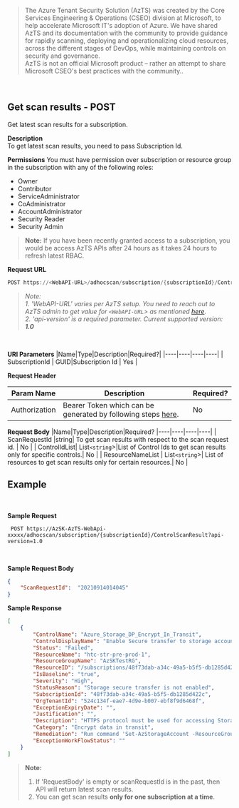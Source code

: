 > The Azure Tenant Security Solution (AzTS) was created by the Core Services Engineering & Operations (CSEO) division at Microsoft, to help accelerate Microsoft IT's adoption of Azure. We have shared AzTS and its documentation with the community to provide guidance for rapidly scanning, deploying and operationalizing cloud resources, across the different stages of DevOps, while maintaining controls on security and governance.
<br>AzTS is not an official Microsoft product – rather an attempt to share Microsoft CSEO's best practices with the community..

<br>

## **Get scan results - POST**

Get latest scan results for a subscription.

**Description**
<br/>
To get latest scan results, you need to pass Subscription Id. 

**Permissions**
You must have permission over subscription or resource group in the subscription with any of the following roles:
- Owner
- Contributor
- ServiceAdministrator
- CoAdministrator
- AccountAdministrator
- Security Reader
- Security Admin
> **Note:** If you have been recently granted access to a subscription, you would be access AzTS APIs after 24 hours as it takes 24 hours to refresh latest RBAC.

**Request URL**

``` PowerShell
POST https://<WebAPI-URL>/adhocscan/subscription/{subscriptionId}/ControlScanResult?api-version=1.0
```
> _Note:_<br/>
> _1. 'WebAPI-URL' varies per AzTS setup. You need to reach out to AzTS admin to get value for `<WebAPI-URL`> as mentioned [here](../README.md#setup-for-azts-admin-only)._<br/>
> _2. 'api-version' is a required parameter. Current supported version: **1.0**_

<br/>

**URI Parameters**
|Name|Type|Description|Required?|
|----|----|----|----|
| SubscriptionId |  GUID|Subscription Id | Yes |

**Request Header**

|Param Name|Description|Required?
|----|----|----|
| Authorization| Bearer Token which can be generated by following steps [here](../Authentication%20flow%20for%20AzTS%20REST%20APIs.md#authentication-flow-for-azts-rest-apis). | No|

**Request Body**
|Name|Type|Description|Required?
|----|----|----|----|
| ScanRequestId |string| To get scan results with respect to the scan request id. | No |
| ControlIdList| List`<string`>|List of Control Ids to get scan results only for specific controls.| No |
| ResourceNameList | List`<string`>| List of resources to get scan results only for certain resources.| No |


## **Example** 
<br/>

**Sample Request**
``` 
 POST https://AzSK-AzTS-WebApi-xxxxx/adhocscan/subscription/{subscriptionId}/ControlScanResult?api-version=1.0
```
<br/> 

**Sample Request Body**

```JSON
{
    "ScanRequestId":  "20210914014045"
}
```
**Sample Response**
``` JSON
[
    {
        "ControlName": "Azure_Storage_DP_Encrypt_In_Transit",
        "ControlDisplayName": "Enable Secure transfer to storage accounts",
        "Status": "Failed",
        "ResourceName": "htc-str-pre-prod-1",
        "ResourceGroupName": "AzSKTestRG",
        "ResourceID": "/subscriptions/48f73dab-a34c-49a5-b5f5-db1285d422c/resourceGroups/HTCRG/providers/Microsoft.Storage/storageAccounts/htc-str-pre-prod-1",
        "IsBaseline": "true",
        "Severity": "High",
        "StatusReason": "Storage secure transfer is not enabled",
        "SubscriptionId": "48f73dab-a34c-49a5-b5f5-db1285d422c",
        "OrgTenantId": "524c134f-eae7-4d9e-b007-ebf8f9d6468f",
        "ExceptionExpiryDate": "",
        "Justification": "",
        "Description": "HTTPS protocol must be used for accessing Storage Account resources",
        "Category": "Encrypt data in transit",
        "Remediation": "Run command 'Set-AzStorageAccount -ResourceGroupName <RGName> -Name <StorageAccountName> -EnableHttpsTrafficOnly `$true'. Run 'Get-Help Set-AzStorageAccount -full' for more help.",
        "ExceptionWorkFlowStatus": ""
    }
]
```

> **Note:**
> 1. If 'RequestBody' is empty or scanRequestId is in the past, then API will return latest scan results.
> 2. You can get scan results <b>only for one subscription at a time</b>.    
